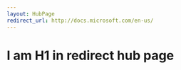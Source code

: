 ```yaml
---
layout: HubPage
redirect_url: http://docs.microsoft.com/en-us/
---
```


# I am H1 in redirect hub page